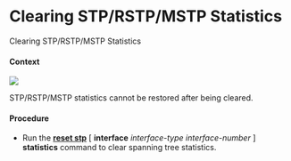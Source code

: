 Clearing STP/RSTP/MSTP Statistics
=================================

Clearing STP/RSTP/MSTP Statistics

#### Context

![](public_sys-resources/notice_3.0-en-us.png) 

STP/RSTP/MSTP statistics cannot be restored after being cleared.



#### Procedure

* Run the [**reset stp**](cmdqueryname=reset+stp) [ **interface** *interface-type* *interface-number* ] **statistics** command to clear spanning tree statistics.